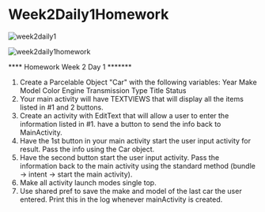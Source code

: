 # Week2Daily1Homework

![week2daily1](https://user-images.githubusercontent.com/46490503/51200763-6e9fc100-18c8-11e9-8ff0-c96f5cda42ba.JPG)

![week2daily1homework](https://user-images.githubusercontent.com/46490503/51200771-719ab180-18c8-11e9-8f8d-e99886ba187e.JPG)

**** Homework Week 2 Day 1 *******
1.  Create a Parcelable Object "Car" with the following variables:
        Year
        Make
        Model
        Color
        Engine
        Transmission Type
        Title Status
2.  Your main activity will have TEXTVIEWS that will display all the items listed in #1 and 2 buttons.  
3.  Create an activity with EditText that will allow a user to enter the information listed in #1.  have a button to send the info back to MainActivity.
4.  Have the 1st button in your main activity start the user input activity for result.  Pass the info using the Car object.
5.  Have the second button start the user input activity.  Pass the information back to the main activity using the standard method (bundle -> intent -> start the main activity).
6.  Make all activity launch modes single top.
7.  Use shared pref to save the make and model of the last car the user entered.  Print this in the log whenever mainActivity is created.
